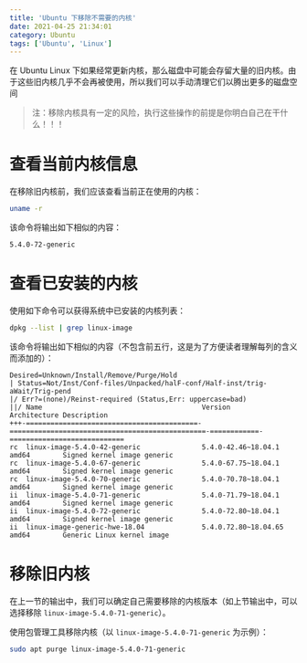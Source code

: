 ```yaml
---
title: 'Ubuntu 下移除不需要的内核'
date: 2021-04-25 21:34:01
category: Ubuntu
tags: ['Ubuntu', 'Linux']
---
```


在 Ubuntu Linux 下如果经常更新内核，那么磁盘中可能会存留大量的旧内核。由于这些旧内核几乎不会再被使用，所以我们可以手动清理它们以腾出更多的磁盘空间

> 注：移除内核具有一定的风险，执行这些操作的前提是你明白自己在干什么！！！

# 查看当前内核信息

在移除旧内核前，我们应该查看当前正在使用的内核：

```bash
uname -r
```

该命令将输出如下相似的内容：

```
5.4.0-72-generic
```

# 查看已安装的内核

使用如下命令可以获得系统中已安装的内核列表：

```bash
dpkg --list | grep linux-image
```

该命令将输出如下相似的内容（不包含前五行，这是为了方便读者理解每列的含义而添加的）：

```
Desired=Unknown/Install/Remove/Purge/Hold
| Status=Not/Inst/Conf-files/Unpacked/halF-conf/Half-inst/trig-aWait/Trig-pend
|/ Err?=(none)/Reinst-required (Status,Err: uppercase=bad)
||/ Name                                       Version                                          Architecture Description
+++-==========================================-================================================-============-============================
rc  linux-image-5.4.0-42-generic               5.4.0-42.46~18.04.1                              amd64        Signed kernel image generic
rc  linux-image-5.4.0-67-generic               5.4.0-67.75~18.04.1                              amd64        Signed kernel image generic
rc  linux-image-5.4.0-70-generic               5.4.0-70.78~18.04.1                              amd64        Signed kernel image generic
ii  linux-image-5.4.0-71-generic               5.4.0-71.79~18.04.1                              amd64        Signed kernel image generic
ii  linux-image-5.4.0-72-generic               5.4.0-72.80~18.04.1                              amd64        Signed kernel image generic
ii  linux-image-generic-hwe-18.04              5.4.0.72.80~18.04.65                             amd64        Generic Linux kernel image
```

# 移除旧内核

在上一节的输出中，我们可以确定自己需要移除的内核版本（如上节输出中，可以选择移除 `linux-image-5.4.0-71-generic`）。

使用包管理工具移除内核（以 `linux-image-5.4.0-71-generic` 为示例）：

```bash
sudo apt purge linux-image-5.4.0-71-generic
```
